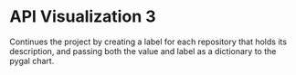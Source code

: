 # API Visualization 3

Continues the project by creating a label for each repository that holds
its description, and passing both the value and label as a dictionary to the
pygal chart.
